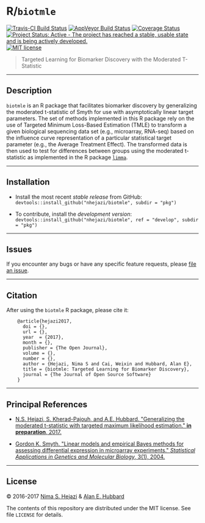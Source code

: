 # R/`biotmle`

[![Travis-CI Build Status](https://travis-ci.org/nhejazi/biotmle.svg?branch=master)](https://travis-ci.org/nhejazi/biotmle)
[![AppVeyor Build  Status](https://ci.appveyor.com/api/projects/status/github/nhejazi/biotmle?branch=master&svg=true)](https://ci.appveyor.com/project/nhejazi/biotmle)
[![Coverage Status](https://img.shields.io/codecov/c/github/nhejazi/biotmle/master.svg)](https://codecov.io/github/nhejazi/biotmle?branch=master)
[![Project Status: Active - The project has reached a stable, usable state and is being actively developed.](http://www.repostatus.org/badges/latest/active.svg)](http://www.repostatus.org/#active)
[![MIT license](http://img.shields.io/badge/license-MIT-brightgreen.svg)](http://opensource.org/licenses/MIT)

> Targeted Learning for Biomarker Discovery with the Moderated T-Statistic

---

## Description

`biotmle` is an R package that facilitates biomarker discovery by generalizing
the moderated t-statistic of Smyth for use with asymptotically linear target
parameters. The set of methods implemented in this R package rely on the use of
Targeted Minimum Loss-Based Estimation (TMLE) to transform a given biological
sequencing data set (e.g., microarray, RNA-seq) based on the influence curve
representation of a particular statistical target parameter (e.g., the Average
Treatment Effect). The transformed data is then used to test for differences
between groups using the moderated t-statistic as implemented in the R package
[`limma`](https://bioconductor.org/packages/release/bioc/html/limma.html).

---

## Installation

- Install the most recent _stable release_ from GitHub:
  `devtools::install_github("nhejazi/biotmle", subdir = "pkg")`

- To contribute, install the _development version_:
  `devtools::install_github("nhejazi/biotmle", ref = "develop", subdir = "pkg")`

---

## Issues

If you encounter any bugs or have any specific feature requests, please [file an
issue](https://github.com/nhejazi/biotmle/issues).

---

## Citation

After using the `biotmle` R package, please cite it:

        @article{hejazi2017,
          doi = {},
          url = {},
          year  = {2017},
          month = {},
          publisher = {The Open Journal},
          volume = {},
          number = {},
          author = {Hejazi, Nima S and Cai, Weixin and Hubbard, Alan E},
          title = {biotmle: Targeted Learning for Biomarker Discovery},
          journal = {The Journal of Open Source Software}
        }

---

## Principal References

* [N.S. Hejazi, S. Kherad-Pajouh, and A.E. Hubbard. "Generalizing the moderated
    t-statistic with targeted maximum likelihood estimation." __in
    preparation__, 2017.]()

* [Gordon K. Smyth. "Linear models and empirical Bayes methods for assessing
    differential expression in microarray experiments." _Statistical
    Applications in Genetics and Molecular Biology_, 3(1),
    2004.](http://www.statsci.org/smyth/pubs/ebayes.pdf)

---

## License

&copy; 2016-2017 [Nima S. Hejazi](http://nimahejazi.org) & [Alan E.
Hubbard](https://hubbardgroup.github.io)

The contents of this repository are distributed under the MIT license. See file
`LICENSE` for details.
